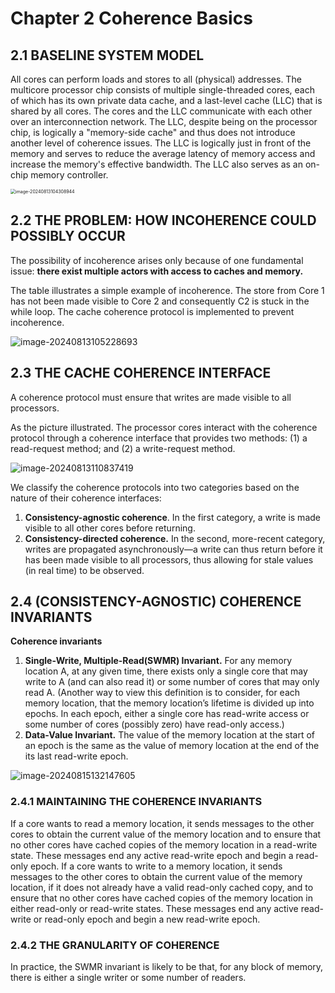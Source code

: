 # Chapter 2 Coherence Basics

## 2.1 BASELINE SYSTEM MODEL

All cores can perform loads and stores to all (physical) addresses. The multicore processor chip consists of multiple single-threaded cores, each of which has its own private data cache, and a last-level cache (LLC) that is shared by all cores. The cores and the LLC communicate with each other over an interconnection network. The LLC, despite being on the processor chip, is logically a "memory-side cache" and thus does not introduce another level of coherence issues. The LLC is logically just in front of the memory and serves to reduce the average latency of memory access and increase the memory's effective bandwidth. The LLC also serves as an on-chip memory controller.

<img src="image-20240813104308944.png" alt="image-20240813104308944" style="zoom:50%;" />

## 2.2 THE PROBLEM: HOW INCOHERENCE COULD POSSIBLY OCCUR

The possibility of incoherence arises only because of one fundamental issue: **there exist multiple actors with access to caches and memory.**

The table illustrates a simple example of incoherence. The store from Core 1 has not been made visible to Core 2 and consequently C2 is stuck in the while loop. The  cache coherence protocol is implemented to prevent incoherence.

![image-20240813105228693](image-20240813105228693.png)

## 2.3 THE CACHE COHERENCE INTERFACE

A coherence protocol must ensure that writes are made visible to all processors.

As the picture illustrated. The processor cores interact with the coherence protocol through a coherence interface that provides two methods: (1) a read-request method; and (2) a write-request method.

![image-20240813110837419](image-20240813110837419.png)

We classify the coherence protocols into two categories based on the nature of
their coherence interfaces:

1. **Consistency-agnostic coherence**. In the first category, a write is made visible to all other cores before returning.
2. **Consistency-directed coherence.** In the second, more-recent category, writes are propagated asynchronously—a write can thus return before it has been made visible to all processors, thus allowing for stale values (in real time) to be observed.

## 2.4 (CONSISTENCY-AGNOSTIC) COHERENCE INVARIANTS
**Coherence invariants**

1. **Single-Write, Multiple-Read(SWMR) Invariant.** For any memory location A, at any given time, there exists only a single core that may write to A (and can also read it) or some number of cores that may only read A. (Another way to view this definition is to consider, for each memory location, that the memory location’s lifetime is divided up into epochs. In each epoch, either a single core has read-write access or some number of cores (possibly zero) have read-only access.)
2. **Data-Value Invariant.** The value of the  memory location at the start of an epoch is the same as the value of memory location at the end of the its last read-write epoch.

![image-20240815132147605](image-20240815132147605.png)

### 2.4.1 MAINTAINING THE COHERENCE INVARIANTS

If a core wants to read a memory location, it sends messages to the other cores to obtain the current value of the memory location and to ensure that no other cores have cached copies of the memory location in a read-write state. These messages end any active read-write epoch and begin a read-only epoch. If a core wants to write to a memory location, it sends messages to the other cores to obtain the current value of the memory location, if it does not already have a valid read-only cached copy, and to ensure that no other cores have cached copies of the memory location in either read-only or read-write states. These messages end any active read-write or read-only epoch and begin a new read-write epoch.

### 2.4.2 THE GRANULARITY OF COHERENCE

In practice, the SWMR invariant is likely to be that, for any block of memory, there is either a single writer or some number of readers.